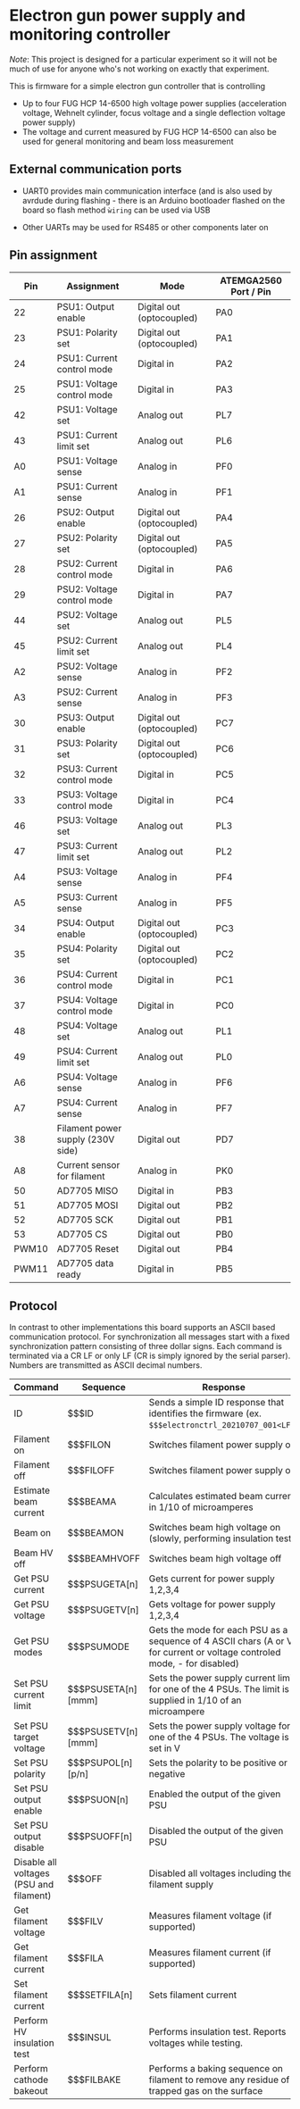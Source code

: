 # Electron gun power supply and monitoring controller

_Note_: This project is designed for a particular experiment so it will not
be much of use for anyone who's not working on exactly that experiment.

This is firmware for a simple electron gun controller that is controlling

* Up to four FUG HCP 14-6500 high voltage power supplies (acceleration
  voltage, Wehnelt cylinder, focus voltage and a single deflection voltage
  power supply)
* The voltage and current measured by FUG HCP 14-6500 can also be used for
  general monitoring and beam loss measurement

## External communication ports

* UART0 provides main communication interface (and is also used by avrdude
  during flashing - there is an Arduino bootloader flashed on the board so
  flash method ```ẁiring``` can be used via USB

* Other UARTs may be used for RS485 or other components later on

## Pin assignment

| Pin | Assignment                          | Mode                      | ATEMGA2560 Port / Pin |
| --- | ----------------------------------- | ------------------------- | --------------------- |
| 22  | PSU1: Output enable                 | Digital out (optocoupled) | PA0                   |
| 23  | PSU1: Polarity set                  | Digital out (optocoupled) | PA1                   |
| 24  | PSU1: Current control mode          | Digital in                | PA2                   |
| 25  | PSU1: Voltage control mode          | Digital in                | PA3                   |
| 42  | PSU1: Voltage set                   | Analog out                | PL7                   |
| 43  | PSU1: Current limit set             | Analog out                | PL6                   |
| A0  | PSU1: Voltage sense                 | Analog in                 | PF0                   |
| A1  | PSU1: Current sense                 | Analog in                 | PF1                   |
| 26  | PSU2: Output enable                 | Digital out (optocoupled) | PA4                   |
| 27  | PSU2: Polarity set                  | Digital out (optocoupled) | PA5                   |
| 28  | PSU2: Current control mode          | Digital in                | PA6                   |
| 29  | PSU2: Voltage control mode          | Digital in                | PA7                   |
| 44  | PSU2: Voltage set                   | Analog out                | PL5                   |
| 45  | PSU2: Current limit set             | Analog out                | PL4                   |
| A2  | PSU2: Voltage sense                 | Analog in                 | PF2                   |
| A3  | PSU2: Current sense                 | Analog in                 | PF3                   |
| 30  | PSU3: Output enable                 | Digital out (optocoupled) | PC7                   |
| 31  | PSU3: Polarity set                  | Digital out (optocoupled) | PC6                   |
| 32  | PSU3: Current control mode          | Digital in                | PC5                   |
| 33  | PSU3: Voltage control mode          | Digital in                | PC4                   |
| 46  | PSU3: Voltage set                   | Analog out                | PL3                   |
| 47  | PSU3: Current limit set             | Analog out                | PL2                   |
| A4  | PSU3: Voltage sense                 | Analog in                 | PF4                   |
| A5  | PSU3: Current sense                 | Analog in                 | PF5                   |
| 34  | PSU4: Output enable                 | Digital out (optocoupled) | PC3                   |
| 35  | PSU4: Polarity set                  | Digital out (optocoupled) | PC2                   |
| 36  | PSU4: Current control mode          | Digital in                | PC1                   |
| 37  | PSU4: Voltage control mode          | Digital in                | PC0                   |
| 48  | PSU4: Voltage set                   | Analog out                | PL1                   |
| 49  | PSU4: Current limit set             | Analog out                | PL0                   |
| A6  | PSU4: Voltage sense                 | Analog in                 | PF6                   |
| A7  | PSU4: Current sense                 | Analog in                 | PF7                   |
| 38  | Filament power supply (230V side)   | Digital out               | PD7                   |
| A8  | Current sensor for filament         | Analog in                 | PK0                   |
| 50  | AD7705 MISO                         | Digital in                | PB3                   |
| 51  | AD7705 MOSI                         | Digital out               | PB2                   |
| 52  | AD7705 SCK                          | Digital out               | PB1                   |
| 53  | AD7705 CS                           | Digital out               | PB0                   |
|PWM10| AD7705 Reset                        | Digital out               | PB4                   |
|PWM11| AD7705 data ready                   | Digital in                | PB5                   |

## Protocol

In contrast to other implementations this board supports an ASCII based
communication protocol. For synchronization all messages start with a
fixed synchronization pattern consisting of three dollar signs. Each command
is terminated via a CR LF or only LF (CR is simply ignored by the serial
parser). Numbers are transmitted as ASCII decimal numbers.

| Command                                 | Sequence               | Response                                                                                                                     | Status                           |
| --------------------------------------- | ---------------------- | ---------------------------------------------------------------------------------------------------------------------------- | -------------------------------- |
| ID                                      | $$$ID<LF>              | Sends a simple ID response that identifies the firmware (ex. ```$$$electronctrl_20210707_001<LF>```)                         | working, tested                  |
| Filament on                             | $$$FILON<LF>           | Switches filament power supply on                                                                                            | working, tested                  |
| Filament off                            | $$$FILOFF<LF>          | Switches filament power supply off                                                                                           | working, tested                  |
| Estimate beam current                   | $$$BEAMA<LF>           | Calculates estimated beam current in 1/10 of microamperes                                                                    |                                  |
| Beam on                                 | $$$BEAMON<LF>          | Switches beam high voltage on (slowly, performing insulation test)                                                           | working, tested                  |
| Beam HV off                             | $$$BEAMHVOFF<LF>       | Switches beam high voltage off                                                                                               | working, tested                  |
| Get PSU current                         | $$$PSUGETA[n]<LF>      | Gets current for power supply 1,2,3,4                                                                                        | working, tested                  |
| Get PSU voltage                         | $$$PSUGETV[n]<LF>      | Gets voltage for power supply 1,2,3,4                                                                                        | working, tested                  |
| Get PSU modes                           | $$$PSUMODE<LF>         | Gets the mode for each PSU as a sequence of 4 ASCII chars (A or V for current or voltage controled mode, - for disabled)     | working, tested                  |
| Set PSU current limit                   | $$$PSUSETA[n][mmm]<LF> | Sets the power supply current limit for one of the 4 PSUs. The limit is supplied in 1/10 of an microampere                   | working, tested                  |
| Set PSU target voltage                  | $$$PSUSETV[n][mmm]<LF> | Sets the power supply voltage for one of the 4 PSUs. The voltage is set in V                                                 | working, tested                  |
| Set PSU polarity                        | $$$PSUPOL[n][p/n]<LF>  | Sets the polarity to be positive or negative                                                                                 | working, tested                  |
| Set PSU output enable                   | $$$PSUON[n]<LF>        | Enabled the output of the given PSU                                                                                          | working, tested                  |
| Set PSU output disable                  | $$$PSUOFF[n]<LF>       | Disabled the output of the given PSU                                                                                         | working, tested                  |
| Disable all voltages (PSU and filament) | $$$OFF<LF>             | Disabled all voltages including the filament supply                                                                          | working, tested                  |
| Get filament voltage                    | $$$FILV<LF>            | Measures filament voltage (if supported)                                                                                     |                                  |
| Get filament current                    | $$$FILA<LF>            | Measures filament current (if supported)                                                                                     |                                  |
| Set filament current                    | $$$SETFILA[n]<LF>      | Sets filament current                                                                                                        | working, tested (w. dutycycle)   |
| Perform HV insulation test              | $$$INSUL<LF>           | Performs insulation test. Reports voltages while testing.                                                                    | working, tested                  |
| Perform cathode bakeout                 | $$$FILBAKE<LF>         | Performs a baking sequence on filament to remove any residue of trapped gas on the surface                                   |                                  |
